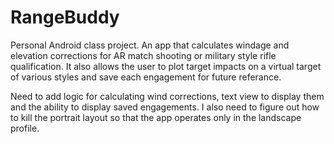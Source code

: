 # RangeBuddy

Personal Android class project. An app that calculates windage and elevation corrections for AR match shooting or military style rifle qualification. It also allows the user to plot target impacts on a virtual target of various styles and save each engagement for future referance.

Need to add logic for calculating wind corrections, text view to display them and the ability to display saved engagements. I also need to figure out how to kill the portrait layout so that the app operates only in the landscape profile.
